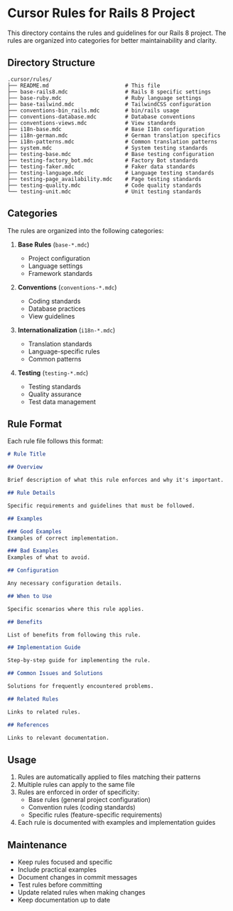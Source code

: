 # Cursor Rules for Rails 8 Project

This directory contains the rules and guidelines for our Rails 8 project. The rules are organized into categories for better maintainability and clarity.

## Directory Structure

```
.cursor/rules/
├── README.md                        # This file
├── base-rails8.mdc                  # Rails 8 specific settings
├── base-ruby.mdc                    # Ruby language settings
├── base-tailwind.mdc                # TailwindCSS configuration
├── conventions-bin_rails.mdc        # bin/rails usage
├── conventions-database.mdc         # Database conventions
├── conventions-views.mdc            # View standards
├── i18n-base.mdc                    # Base I18n configuration
├── i18n-german.mdc                  # German translation specifics
├── i18n-patterns.mdc                # Common translation patterns
├── system.mdc                       # System testing standards
├── testing-base.mdc                 # Base testing configuration
├── testing-factory_bot.mdc          # Factory Bot standards
├── testing-faker.mdc                # Faker data standards
├── testing-language.mdc             # Language testing standards
├── testing-page_availability.mdc    # Page testing standards
├── testing-quality.mdc              # Code quality standards
└── testing-unit.mdc                 # Unit testing standards
```

## Categories

The rules are organized into the following categories:

1. **Base Rules** (`base-*.mdc`)
   - Project configuration
   - Language settings
   - Framework standards

2. **Conventions** (`conventions-*.mdc`)
   - Coding standards
   - Database practices
   - View guidelines

3. **Internationalization** (`i18n-*.mdc`)
   - Translation standards
   - Language-specific rules
   - Common patterns

4. **Testing** (`testing-*.mdc`)
   - Testing standards
   - Quality assurance
   - Test data management

## Rule Format

Each rule file follows this format:

```markdown
# Rule Title

## Overview

Brief description of what this rule enforces and why it's important.

## Rule Details

Specific requirements and guidelines that must be followed.

## Examples

### Good Examples
Examples of correct implementation.

### Bad Examples
Examples of what to avoid.

## Configuration

Any necessary configuration details.

## When to Use

Specific scenarios where this rule applies.

## Benefits

List of benefits from following this rule.

## Implementation Guide

Step-by-step guide for implementing the rule.

## Common Issues and Solutions

Solutions for frequently encountered problems.

## Related Rules

Links to related rules.

## References

Links to relevant documentation.
```

## Usage

1. Rules are automatically applied to files matching their patterns
2. Multiple rules can apply to the same file
3. Rules are enforced in order of specificity:
   - Base rules (general project configuration)
   - Convention rules (coding standards)
   - Specific rules (feature-specific requirements)
4. Each rule is documented with examples and implementation guides

## Maintenance

- Keep rules focused and specific
- Include practical examples
- Document changes in commit messages
- Test rules before committing
- Update related rules when making changes
- Keep documentation up to date 